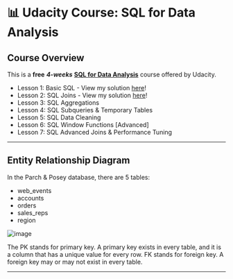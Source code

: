 # 📊 Udacity Course: SQL for Data Analysis

## Course Overview

This is a **free** ***4-weeks*** [**SQL for Data Analysis**](https://www.udacity.com/course/sql-for-data-analysis--ud198) course offered by Udacity. 

- Lesson 1: Basic SQL - View my solution [here](https://github.com/katiehuangx/Udacity-SQL-for-Data-Analysis/blob/main/Lesson%201:%20Basic%20SQL.md)!
- Lesson 2: SQL Joins - View my solution [here](https://github.com/katiehuangx/Udacity-SQL-for-Data-Analysis/blob/main/Lesson%202:%20SQL%20Joins.md)!
- Lesson 3: SQL Aggregations
- Lesson 4: SQL Subqueries & Temporary Tables
- Lesson 5: SQL Data Cleaning
- Lesson 6: SQL Window Functions [Advanced]
- Lesson 7: SQL Advanced Joins & Performance Tuning

***

## Entity Relationship Diagram

In the Parch & Posey database, there are 5 tables:

- web_events
- accounts
- orders
- sales_reps
- region

![image](https://user-images.githubusercontent.com/81607668/129864934-84e25368-7b19-430e-a5e4-2ab48e2dd9d2.png)

The PK stands for primary key. A primary key exists in every table, and it is a column that has a unique value for every row.
FK stands for foreign key. A foreign key may or may not exist in every table.

***
